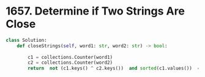 # 1657. Determine if Two Strings Are Close

```python
class Solution:
    def closeStrings(self, word1: str, word2: str) -> bool:
        
        c1 = collections.Counter(word1)
        c2 = collections.Counter(word2)
        return  not (c1.keys() ^ c2.keys())  and sorted(c1.values())  == sorted(c2.values())
```

